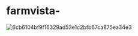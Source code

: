# farmvista-
![6cb6104bf9f16329ad53e1c2bfb67ca875ea34e3](https://github.com/user-attachments/assets/a62ebf51-d00f-430b-b8d6-7823b760eb3c)


